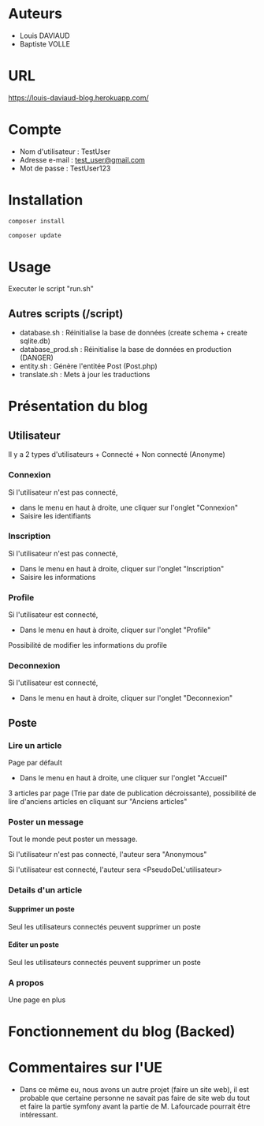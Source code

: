 # Auteurs
+ Louis DAVIAUD
+ Baptiste VOLLE

# URL
https://louis-daviaud-blog.herokuapp.com/

# Compte

+ Nom d'utilisateur : TestUser
+ Adresse e-mail : test_user@gmail.com
+ Mot de passe : TestUser123

# Installation

``` bash
composer install
```

``` bash
composer update
```

# Usage

Executer le script "run.sh"

## Autres scripts (/script)

+ database.sh : Réinitialise la base de données (create schema + create sqlite.db)
+ database_prod.sh : Réinitialise la base de données en production (DANGER)
+ entity.sh : Génère l'entitée Post (Post.php)
+ translate.sh : Mets à jour les traductions

# Présentation du blog

## Utilisateur

Il y a 2 types d'utilisateurs
        + Connecté
        + Non connecté (Anonyme)

### Connexion

Si l'utilisateur n'est pas connecté,
+ dans le menu en haut à droite, une cliquer sur l'onglet "Connexion"
+ Saisire les identifiants

### Inscription

Si l'utilisateur n'est pas connecté,
+ Dans le menu en haut à droite, cliquer sur l'onglet "Inscription"
+ Saisire les informations

### Profile

Si l'utilisateur est connecté,
+ Dans le menu en haut à droite, cliquer sur l'onglet "Profile"

Possibilité de modifier les informations du profile

### Deconnexion

Si l'utilisateur est connecté,
+ Dans le menu en haut à droite, cliquer sur l'onglet "Deconnexion"

## Poste

### Lire un article

Page par défault

+ Dans le menu en haut à droite, une cliquer sur l'onglet "Accueil"

3 articles par page (Trie par date de publication décroissante), possibilité de lire d'anciens articles en cliquant sur "Anciens articles"

### Poster un message

Tout le monde peut poster un message.

Si l'utilisateur n'est pas connecté, l'auteur sera "Anonymous"

Si l'utilisateur est connecté, l'auteur sera <PseudoDeL'utilisateur>

### Details d'un article

#### Supprimer un poste

Seul les utilisateurs connectés peuvent supprimer un poste

#### Editer un poste

Seul les utilisateurs connectés peuvent supprimer un poste

### A propos

Une page en plus

# Fonctionnement du blog (Backed)

# Commentaires sur l'UE
+ Dans ce même eu, nous avons un autre projet (faire un site web), il est probable que certaine personne ne savait pas faire de site web du tout et faire la partie symfony avant la partie de M. Lafourcade pourrait être intéressant.
        

             
            

